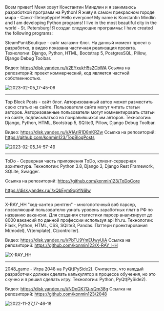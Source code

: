 Всем привет! Меня зовут Константин Миндлин и я занимаюсь разработкой программ на Python!
Я живу в самом прекрасном городе мира - Санкт-Петербурге!
Hello everyone! My name is Konstantin Mindlin and I am developing Python programs!
I live in the most beautiful city in the world - St. Petersburg!
Я создал следующие программы: I have created the following programs:

SteamPunkBoutique - сайт магазин-блог. На данный момент проект в разработке, в видео показана частичная реализация проекта.
Технологии: Django, Python, HTML, Bootstrap 5, PostgresSQL, Pillow, Django Debug Toolbar.

Видео: https://disk.yandex.ru/i/2EYxukH5s2CbWA
Cсылка на репозиторий: проект коммерческий, код является частной собственностью.

![2023-02-05_17-45-06](https://user-images.githubusercontent.com/92469981/216826393-31a79ce0-d5c0-4dc0-858b-01fc5f72a2be.png)

_______________________________________________________________________________________________________________________________________________________________________


Top Block Posts - сайт блог. Авторизованный автор может разместить свою статью на сайте. Пользователи сайта могут читать статьи авторов. Авторизованные пользователи могут комментировать статьи на сайте, подписываться на понравившихся им авторов.
Технологии: Django, Python, HTML, Bootstrap 5, SQlite3, Pillow, Django Debug Toolbar.

Видео: https://disk.yandex.ru/i/A1AriR1D8nKRZw
Cсылка на репозиторий: https://github.com/konmin123/TopBlogPosts

![2023-02-05_14-57-49](https://user-images.githubusercontent.com/92469981/216817697-00a3b8d2-46f7-4a0c-b00d-3f51b99b5285.png)

_______________________________________________________________________________________________________________________________________________________________________
ToDo - Серверная часть приложения ToDo, клиент-серверная архитектура. 
Технологии: Python 3.8, Django 3, Django Rest Framework, SQLite, Swagger.

Cсылка на репозиторий: https://github.com/konmin123/ToDoCore

https://disk.yandex.ru/i/xQbEym9opYN6lw

_______________________________________________________________________________________________________________________________________________________________________

X-RAY_HH "хед-хантер рентген" - многопоточный вэб парсер, позволяющий пользователю узнать уровень заработных плат в РФ по названию вакансии.
Для создания статистики парсер анализирует до 8000 вакансий по данной профессии используя api hh.ru.
Технологии: Flask, Python, HTML, CSS, SQlite3, Pandas. Паттерн проектирования M(model), V(template), C(controller).

Видео: https://disk.yandex.ru/i/PbTU9YmEUwyUiA
Cсылка на репозиторий: https://github.com/konmin123/X-RAY_HH

![X-RAY_HH](https://user-images.githubusercontent.com/92469981/204085249-02defcc8-5f2b-43df-860e-f9c023e4642f.png)

_______________________________________________________________________________________________________________________________________________________________________

2048_game - Игра 2048 на PyQt(PySide2). Считается, что каждый разработчик должен сделать калькулятор в процессе обучения, но это скучно и я решил сделать игру.
Технологии: Python, PyQt(PySide2).

Видео: https://disk.yandex.ru/i/NDoGK7Q-sQm38g
Ссылка на репозиторий: https://github.com/konmin123/2048

![2022-11-27_17-46-18](https://user-images.githubusercontent.com/92469981/204141410-f300e983-5c10-484e-b30f-62be269bd5a8.png)

